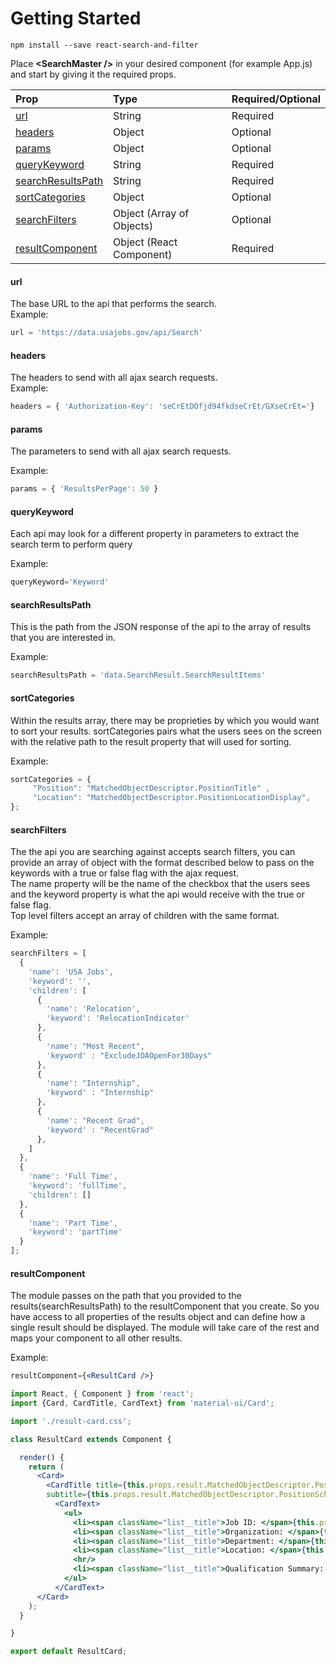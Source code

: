 # Getting Started

```
npm install --save react-search-and-filter
```

Place **&lt;SearchMaster /&gt;** in your desired component \(for example App.js\) and start by giving it the required props.

| Prop | Type | Required/Optional |
| :--- | :--- | :--- |
| [url](#url) | String | Required |
| [headers](#headers) | Object | Optional |
| [params](#params) | Object | Optional |
| [queryKeyword](#querykeyword) | String | Required |
| [searchResultsPath](#searchresultspath) | String | Required |
| [sortCategories](#sortcategories) | Object | Optional |
| [searchFilters](#searchfilters) | Object \(Array of Objects\) | Optional |
| [resultComponent](#resultcomponent) | Object \(React Component\) | Required |

#### url

The base URL to the api that performs the search.  
Example:

```js
url = 'https://data.usajobs.gov/api/Search'
```

#### headers

The headers to send with all ajax search requests.  
Example:

```js
headers = { 'Authorization-Key': 'seCrEtDOfjd94fkdseCrEt/GXseCrEt='}
```

#### params

The parameters to send with all ajax search requests.

Example:

```js
params = { 'ResultsPerPage': 50 }
```

#### queryKeyword

Each api may look for a different property in parameters to extract the search term to perform query

Example:

```js
queryKeyword='Keyword'
```

#### searchResultsPath

This is the path from the JSON response of the api to the array of results that you are interested in.

Example:

```js
searchResultsPath = 'data.SearchResult.SearchResultItems'
```

#### sortCategories

Within the results array, there may be proprieties by which you would want to sort your results. sortCategories pairs what the users sees on the screen with the relative path to the result property that will used for sorting.

Example:

```js
sortCategories = {
     "Position": "MatchedObjectDescriptor.PositionTitle" ,
     "Location": "MatchedObjectDescriptor.PositionLocationDisplay",
};
```

#### searchFilters

The the api you are searching against accepts search filters, you can provide an array of object with the format described below to pass on the keywords with a true or false flag with the ajax request.  
The name property will be the name of the checkbox that the users sees and the keyword property is what the api would receive with the true or false flag.  
Top level filters accept an array of children with the same format.

Example:

```jsx
searchFilters = [
  {
    'name': 'USA Jobs',
    'keyword': '',
    'children': [
      {
        'name': 'Relocation',
        'keyword': 'RelocationIndicator'
      },
      {
        'name': "Most Recent",
        'keyword' : "ExcludeJOAOpenFor30Days"
      },
      {
        'name': "Internship",
        'keyword' : "Internship"
      },
      {
        'name': "Recent Grad",
        'keyword' : "RecentGrad"
      },
    ]
  },
  {
    'name': 'Full Time',
    'keyword': 'fullTime',
    'children': []
  },
  {
    'name': 'Part Time',
    'keyword': 'partTime'
  }
];
```

#### resultComponent

The module passes on the path that you provided to the results\(searchResultsPath\) to the resultComponent that you create. So you have access to all properties of the results object and can define how a single result should be displayed. The module will take care of the rest and maps your component to all other results.

Example:

```jsx
resultComponent={<ResultCard />}
```

```jsx
import React, { Component } from 'react';
import {Card, CardTitle, CardText} from 'material-ui/Card';

import './result-card.css';

class ResultCard extends Component {

  render() {
    return (
      <Card>
        <CardTitle title={this.props.result.MatchedObjectDescriptor.PositionTitle} 
        subtitle={this.props.result.MatchedObjectDescriptor.PositionSchedule[0].Name} />
          <CardText>
            <ul>
              <li><span className="list__title">Job ID: </span>{this.props.result.MatchedObjectId}</li>
              <li><span className="list__title">Organization: </span>{this.props.result.MatchedObjectDescriptor.OrganizationName}</li> 
              <li><span className="list__title">Department: </span>{this.props.result.MatchedObjectDescriptor.DepartmentName}</li>
              <li><span className="list__title">Location: </span>{this.props.result.MatchedObjectDescriptor.PositionLocationDisplay}</li>
              <hr/>
              <li><span className="list__title">Qualification Summary: </span>{this.props.result.MatchedObjectDescriptor.QualificationSummary}</li>
            </ul>
          </CardText>
      </Card>
    );
  }

}

export default ResultCard;
```



